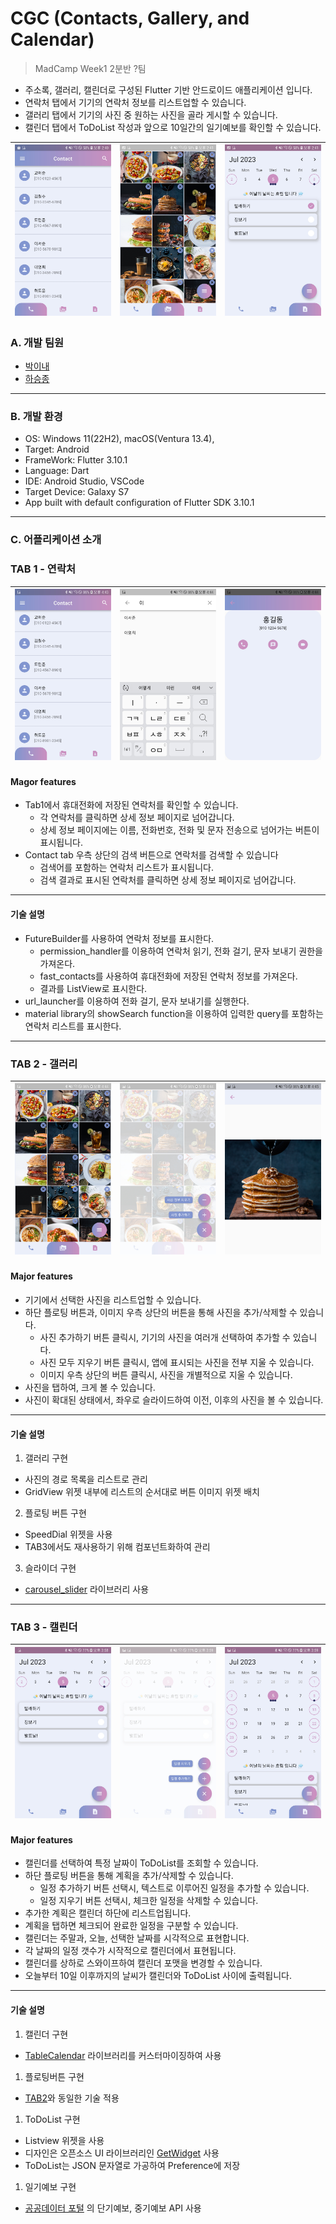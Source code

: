 # CGC \(Contacts, Gallery, and Calendar\)
> MadCamp Week1 2분반 ?팀

* 주소록, 갤러리, 캘린더로 구성된 Flutter 기반 안드로이드 애플리케이션 입니다.
* 연락처 탭에서 기기의 연락처 정보를 리스트업할 수 있습니다.
* 갤러리 탭에서 기기의 사진 중 원하는 사진을 골라 게시할 수 있습니다.
* 캘린더 탭에서 ToDoList 작성과 앞으로 10일간의 일기예보를 확인할 수 있습니다.

![CGC_contacts](./images/CGC_contacts.jpg)|![CGC_gallery](./images/CGC_gallery.jpg)|![CGC_calendar](./images/CGC_calendar.jpg)
---|---|---

### A. 개발 팀원
* [박이내](https://github.com/YinaePark)
* [하승종](https://github.com/hippo0419)
***

### B. 개발 환경
* OS: Windows 11(22H2), macOS(Ventura 13.4),
* Target: Android
* FrameWork: Flutter 3.10.1
* Language: Dart
* IDE: Android Studio, VSCode
* Target Device: Galaxy S7
* App built with default configuration of Flutter SDK 3.10.1
***

### C. 어플리케이션 소개  
### TAB 1 - 연락처
![CGC_contacts_basic](./images/CGC_contacts_basic.jpg)|![CGC_contacts_search](./images/CGC_contacts_search.jpg)|![CGC_contacts_detail](./images/CGC_contacts_detail.jpg)
---|---|---
#### Magor features
* Tab1에서 휴대전화에 저장된 연락처를 확인할 수 있습니다.
  * 각 연락처를 클릭하면 상세 정보 페이지로 넘어갑니다.
  * 상세 정보 페이지에는 이름, 전화번호, 전화 및 문자 전송으로 넘어가는 버튼이 표시됩니다.
* Contact tab 우측 상단의 검색 버튼으로 연락처를 검색할 수 있습니다
  * 검색어를 포함하는 연락처 리스트가 표시됩니다.
  * 검색 결과로 표시된 연락처를 클릭하면 상세 정보 페이지로 넘어갑니다.
***

#### 기술 설명
* FutureBuilder를 사용하여 연락처 정보를 표시한다. 
  * permission_handler를 이용하여 연락처 읽기, 전화 걸기, 문자 보내기 권한을 가져온다.
  * fast_contacts를 사용하여 휴대전화에 저장된 연락처 정보를 가져온다.
  * 결과를 ListView로 표시한다.
* url_launcher를 이용하여 전화 걸기, 문자 보내기를 실행한다.
* material library의 showSearch function을 이용하여 입력한 query를 포함하는 연락처 리스트를 표시한다.
***

### TAB 2 - 갤러리
![CGC_gallery_basic](./images/CGC_gallery_basic.jpg)|![CGC_gallery_floating](./images/CGC_gallery_floating.jpg)|![CGC_gallery_silder](./images/CGC_gallery_silder.jpg)
---|---|---
#### Major features
* 기기에서 선택한 사진을 리스트업할 수 있습니다.
* 하단 플로팅 버튼과, 이미지 우측 상단의 버튼을 통해 사진을 추가/삭제할 수 있습니다.
  * 사진 추가하기 버튼 클릭시, 기기의 사진을 여러개 선택하여 추가할 수 있습니다.
  * 사진 모두 지우기 버튼 클릭시, 앱에 표시되는 사진을 전부 지울 수 있습니다.
  * 이미지 우측 상단의 버튼 클릭시, 사진을 개별적으로 지울 수 있습니다.
* 사진을 탭하여, 크게 볼 수 있습니다.
* 사진이 확대된 상태에서, 좌우로 슬라이드하여 이전, 이후의 사진을 볼 수 있습니다.
***
#### 기술 설명
1. 갤러리 구현
* 사진의 경로 목록을 리스트로 관리
* GridView 위젯 내부에 리스트의 순서대로 버튼 이미지 위젯 배치
2. 플로팅 버튼 구현
* SpeedDial 위젯을 사용
* TAB3에서도 재사용하기 위해 컴포넌트화하여 관리
3. 슬라이더 구현
* [carousel_slider](https://pub.dev/packages/carousel_slider) 라이브러리 사용
***

### TAB 3 - 캘린더
![CGC_calendar_basic](./images/CGC_calendar_basic.jpg)|![CGC_calendar_floating](./images/CGC_calendar_floating.jpg)|![CGC_calendar_expansion](./images/CGC_calendar_expansion.jpg)
---|---|---

#### Major features
* 캘린더를 선택하여 특정 날짜이 ToDoList를 조회할 수 있습니다.
* 하단 플로팅 버튼을 통해 계획을 추가/삭제할 수 있습니다.
  * 일정 추가하기 버튼 선택시, 텍스트로 이루어진 일정을 추가할 수 있습니다.
  * 일정 지우기 버튼 선택시, 체크한 일정을 삭제할 수 있습니다.
* 추가한 계획은 캘린더 하단에 리스트업됩니다.
* 계획을 탭하면 체크되어 완료한 일정을 구분할 수 있습니다.
* 캘린더는 주말과, 오늘, 선택한 날짜를 시각적으로 표현합니다.
* 각 날짜의 일정 갯수가 시작적으로 캘린더에서 표현됩니다.
* 캘린더를 상하로 스와이프하여 캘린더 포맷을 변경할 수 있습니다.
* 오늘부터 10일 이후까지의 날씨가 캘린더와 ToDoList 사이에 출력됩니다.
***

#### 기술 설명
1. 캘린더 구현
* [TableCalendar](https://pub.dev/packages/table_calendar) 라이브러리를 커스터마이징하여 사용
1. 플로팅버튼 구현
* [TAB2]()와 동일한 기술 적용
1. ToDoList 구현
* Listview 위젯을 사용
* 디자인은 오픈소스 UI 라이브러리인 [GetWidget](https://docs.getwidget.dev/) 사용
* ToDoList는 JSON 문자열로 가공하여 Preference에 저장
1. 일기예보 구현
* [공공데이터 포털](https://www.data.go.kr/) 의 단기예보, 중기예보 API 사용
